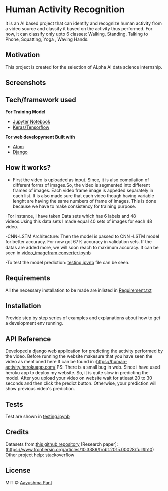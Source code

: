 # Human Activity Recognition
It is an AI based project that can identify and recognize human activity from a video source and classify it based
on the activity thus performed. For now, it can classify only upto 6 classes: Walking, Standing, Talking to Phone, Squatting, Yoga , Waving Hands.

## Motivation
This project is created for the selection of ALpha AI data science internship.


## Screenshots


## Tech/framework used
<b> For Training Model </b>
- [Jupyter Notebook](https://jupyter.org/install)
- [Keras/Tensorflow](https://keras.io/)

<b> For web developyment Built with </b>
- [Atom](https://atom.io/)
- [Django](https://www.djangoproject.com/)



## How it works?
- First the video is uploaded as input. Since, it is also compilation of different forms of images.So, the video is segmented into different frames of images. Each video frame image is appeded separately in each list. It is also made sure that each video though having variable lenght are having the same numbers of frame of images. This is done because we have to make consistency for training purpose. 
 
-For instance, I have taken Data sets which has 6 labels and 48 videos.Using this data sets I made equal 40 sets of images for each 48 video.

-CNN-LSTM Architecture: Then the model is passed to CNN -LSTM model for better accuracy. For now got 67% accuracy in validation sets. If the datas are added more, we will soon reach to maximum accuracy.  It can be seen in [video_imagefram converter.ipynb](https://github.com/Ayushma00/Human_Activity_Recognition/blob/main/video_imageframe%20converter.ipynb)

-To test the model prediction: [testing.ipynb](https://github.com/Ayushma00/Human_Activity_Recognition/blob/main/testing.ipynb) file can be seen.


## Requirements
All the necessary installation to be made are inlisted in [Requirement.txt](https://github.com/Ayushma00/Human_Activity_Recognition/blob/main/requirements.txt)

## Installation
Provide step by step series of examples and explanations about how to get a development env running.

## API Reference
Developed a django web application for predicting the activity performed by the video. Before running the website makesure that you have seen the video as mentioned here It can be found in :https://human-activity.herokuapp.com/
PS: There is a small bug in web. Since i have used heroku app to deploy my website. So, it is quite slow in predicting the model. After you upload your video on website wait for atleast 20 to 30 seconds and then click the predict button. Otherwise, your  prediction will show previous video's prediction.

## Tests
Test are shown in [testing.ipynb](https://github.com/Ayushma00/Human_Activity_Recognition/blob/main/testing.ipynb)

## Credits
Datasets from:[this github repository]( https://github.com/ksuresh21/HUMAN-ACTIVITY-RECOGNITION/tree/master/DATA )
[Research paper]:(https://www.frontiersin.org/articles/10.3389/frobt.2015.00028/full#h10)
Other project help: stackoverflow

## License
MIT © [Aayushma Pant](https://github.com/Ayushma00/Human_Activity_Recognition/blob/main/LICENSE)
